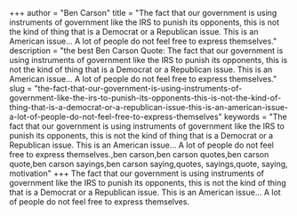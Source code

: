 +++
author = "Ben Carson"
title = "The fact that our government is using instruments of government like the IRS to punish its opponents, this is not the kind of thing that is a Democrat or a Republican issue. This is an American issue... A lot of people do not feel free to express themselves."
description = "the best Ben Carson Quote: The fact that our government is using instruments of government like the IRS to punish its opponents, this is not the kind of thing that is a Democrat or a Republican issue. This is an American issue... A lot of people do not feel free to express themselves."
slug = "the-fact-that-our-government-is-using-instruments-of-government-like-the-irs-to-punish-its-opponents-this-is-not-the-kind-of-thing-that-is-a-democrat-or-a-republican-issue-this-is-an-american-issue-a-lot-of-people-do-not-feel-free-to-express-themselves"
keywords = "The fact that our government is using instruments of government like the IRS to punish its opponents, this is not the kind of thing that is a Democrat or a Republican issue. This is an American issue... A lot of people do not feel free to express themselves.,ben carson,ben carson quotes,ben carson quote,ben carson sayings,ben carson saying,quotes, sayings,quote, saying, motivation"
+++
The fact that our government is using instruments of government like the IRS to punish its opponents, this is not the kind of thing that is a Democrat or a Republican issue. This is an American issue... A lot of people do not feel free to express themselves.
